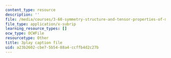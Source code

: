 ```yaml
---
content_type: resource
description: ''
file: /media/courses/3-60-symmetry-structure-and-tensor-properties-of-materials-fall-2005/a23b2602cbe75b5488a4ccffb4d2c27b_vT_6DlaHcWQ.vtt
file_type: application/x-subrip
learning_resource_types: []
ocw_type: OCWFile
resourcetype: Other
title: 3play caption file
uid: a23b2602-cbe7-5b54-88a4-ccffb4d2c27b
---
```

